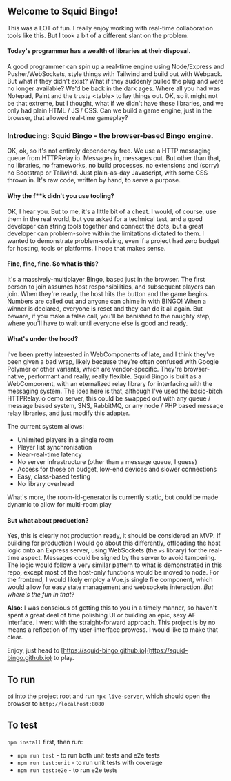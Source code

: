 ## Welcome to Squid Bingo!

This was a LOT of fun. I really enjoy working with real-time collaboration tools like this. But I took a bit of a different slant on the problem.

#### Today's programmer has a wealth of libraries at their disposal.

A good programmer can spin up a real-time engine using Node/Express and Pusher/WebSockets, style things with Tailwind and build out with Webpack. But what if they didn't exist? What if they suddenly pulled the plug and were no longer available? We'd be back in the dark ages. Where all you had was Notepad, Paint and the trusty \<table> to lay things out. OK, so it might not be that extreme, but I thought, what if we didn't have these libraries, and we only had plain HTML / JS / CSS. Can we build a game engine, just in the browser, that allowed real-time gameplay?

### Introducing: Squid Bingo - the browser-based Bingo engine.

OK, ok, so it's not entirely dependency free. We use a HTTP messaging queue from HTTPRelay.io. Messages in, messages out. But other than that, no libraries, no frameworks, no build processes, no extensions and (sorry) no Bootstrap or Tailwind. Just plain-as-day Javascript, with some CSS thrown in. It's raw code, written by hand, to serve a purpose.

#### Why the f\*\*k didn't you use tooling?

OK, I hear you. But to me, it's a little bit of a cheat. I would, of course, use them in the real world, but you asked for a technical test, and a good developer can string tools together and connect the dots, but a great developer can problem-solve within the limitations dictated to them. I wanted to demonstrate problem-solving, even if a project had zero budget for hosting, tools or platforms. I hope that makes sense.

#### Fine, fine, fine. So what is this?

It's a massively-multiplayer Bingo, based just in the browser. The first person to join assumes host responsibilities, and subsequent players can join. When they're ready, the host hits the button and the game begins. Numbers are called out and anyone can chime in with BINGO! When a winner is declared, everyone is reset and they can do it all again. But beware, if you make a false call, you'll be banished to the naughty step, where you'll have to wait until everyone else is good and ready.

#### What's under the hood?

I've been pretty interested in WebComponents of late, and I think they've been given a bad wrap, likely because they're often confused with Google Polymer or other variants, which are vendor-specific. They're browser-native, performant and really, really flexible. Squid Bingo is built as a WebComponent, with an eternalized relay library for interfacing with the messaging system. The idea here is that, although I've used the basic-bitch HTTPRelay.io demo server, this could be swapped out with any queue / message based system, SNS, RabbitMQ, or any node / PHP based message relay libraries, and just modify this adapter.

The current system allows:

*   Unlimited players in a single room
*   Player list synchronisation
*   Near-real-time latency
*   No server infrastructure (other than a message queue, I guess)
*   Access for those on budget, low-end devices and slower connections
*   Easy, class-based testing
*   No library overhead

What's more, the room-id-generator is currently static, but could be made dynamic to allow for multi-room play

#### But what about production?

Yes, this is clearly not production ready, it should be considered an MVP. If building for production I would go about this differently, offloading the host logic onto an Express server, using WebSockets (the `ws` library) for the real-time aspect. Messages could be signed by the server to avoid tampering. The logic would follow a very similar pattern to what is demonstrated in this repo, except most of the host-only functions would be moved to node. For the frontend, I would likely employ a Vue.js single file component, which would allow for easy state management and websockets interaction. _But where's the fun in that?_

**Also:** I was conscious of getting this to you in a timely manner, so haven't spent a great deal of time polishing UI or building an epic, sexy AF interface. I went with the straight-forward approach. This project is by no means a reflection of my user-interface prowess. I would like to make that clear.

Enjoy, just head to [https://squid-bingo.github.io](https://squid-bingo.github.io) to play.

## To run

`cd` into the project root and run `npx live-server`, which should open the browser to `http://localhost:8080`

## To test

`npm install` first, then run:
- `npm run test` - to run both unit tests and e2e tests
- `npm run test:unit` - to run unit tests with coverage
- `npm run test:e2e` - to run e2e tests